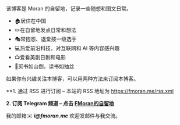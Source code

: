 该博客是 Moran 的自留地，记录一些随想和图文日常。

* 🏠居住在中国
* ✏️在自留地发点日常和想法
* 🎭常抱怨、退堂鼓一级选手
* 💻热爱前沿科技，对互联网和 AI 等内容感兴趣
* 📺爱看美剧日剧和电影
* 📖买书如山倒，读书如抽丝

如果你有兴趣关注本博客，可以用两种方法来订阅本博客。

**1. 通过 RSS 进行订阅 – 本站的 RSS 地址为 https://fmoran.me/rss.xml 

**2. 订阅 Telegram 频道 – 点击 [ FMoran的自留地](https://t.me/fmoran.me)**

我的邮箱✉️ ___i@fmoran.me___ 欢迎发邮件与我交流。